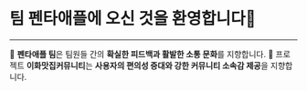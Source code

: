 # 팀 펜타애플에 오신 것을 환영합니다👋
---
🍏 **펜타애플 팀**은 팀원들 간의 **확실한 피드백과 활발한 소통 문화**를 지향합니다.
🥘 프로젝트 **이화맛집커뮤니티**는 **사용자의 편의성 증대와 강한 커뮤니티 소속감 제공**을  지향합니다.
